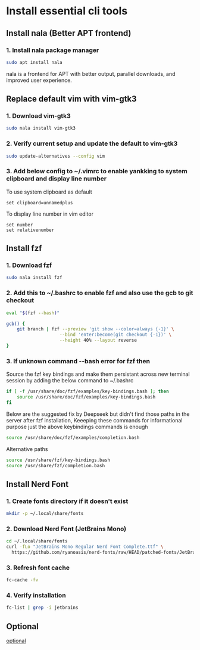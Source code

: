 # Install essential cli tools

## Install nala (Better APT frontend)

### 1. Install nala package manager

```bash
sudo apt install nala
```

nala is a frontend for APT with better output, parallel downloads, and improved user experience.

## Replace default vim with vim-gtk3

### 1. Download vim-gtk3

```bash
sudo nala install vim-gtk3
```

### 2. Verify current setup and update the default to vim-gtk3

```bash
sudo update-alternatives --config vim
```

### 3. Add below config to ~/.vimrc to enable yankking to system clipboard and display line number

To use system clipboard as default

```vim
set clipboard=unnamedplus
```

To display line number in vim editor

```vim
set number
set relativenumber
```

## Install fzf

### 1. Download fzf

```bash
sudo nala install fzf
```

### 2. Add this to ~/.bashrc to enable fzf and also use the gcb to git checkout

```bash
eval "$(fzf --bash)"

gcb() {
    git branch | fzf --preview 'git show --color=always {-1}' \
                    --bind 'enter:become(git checkout {-1})' \
                    --height 40% --layout reverse
}
```

### 3. If unknown command --bash error for fzf then

Source the fzf key bindings and make them persistant across new terminal session by adding the below command to ~/.bashrc

```bash
if [ -f /usr/share/doc/fzf/examples/key-bindings.bash ]; then
    source /usr/share/doc/fzf/examples/key-bindings.bash
fi
```

Below are the suggested fix by Deepseek but didn't find those paths in the server after fzf installation, Keeeping these commands for informational purpose just the above keybindings commands is enough

```bash
source /usr/share/doc/fzf/examples/completion.bash
```

Alternative paths

```bash
source /usr/share/fzf/key-bindings.bash
source /usr/share/fzf/completion.bash
```

## Install Nerd Font

### 1. Create fonts directory if it doesn't exist

```bash
mkdir -p ~/.local/share/fonts
```

### 2. Download Nerd Font (JetBrains Mono)

```bash
cd ~/.local/share/fonts
curl -fLo "JetBrains Mono Regular Nerd Font Complete.ttf" \
  https://github.com/ryanoasis/nerd-fonts/raw/HEAD/patched-fonts/JetBrainsMono/Ligatures/Regular/JetBrainsMonoNerdFont-Regular.ttf
```

### 3. Refresh font cache

```bash
fc-cache -fv
```

### 4. Verify installation

```bash
fc-list | grep -i jetbrains
```

## Optional

[optional](optional.md)

